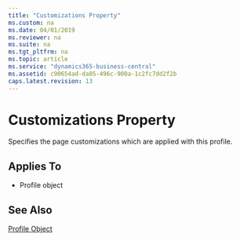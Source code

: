 ```yaml
---
title: "Customizations Property"
ms.custom: na
ms.date: 04/01/2019
ms.reviewer: na
ms.suite: na
ms.tgt_pltfrm: na
ms.topic: article
ms.service: "dynamics365-business-central"
ms.assetid: c90654ad-da85-496c-900a-1c2fc7dd2f2b
caps.latest.revision: 13
---
```


 

# Customizations Property
Specifies the page customizations which are applied with this profile.
  
## Applies To  
  
-   Profile object  


## See Also  
 [Profile Object](../devenv-profile-object.md)